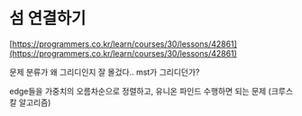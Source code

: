 # 섬 연결하기

[https://programmers.co.kr/learn/courses/30/lessons/42861](https://programmers.co.kr/learn/courses/30/lessons/42861)

문제 분류가 왜 그리디인지 잘 몰겄다.. mst가 그리디던가?

edge들을 가중치의 오름차순으로 정렬하고, 유니온 파인드 수행하면 되는 문제 (크루스칼 알고리즘)
